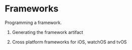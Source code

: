 # Frameworks

Programming a framework.

1. Generating the framework artifact

2. Cross platform frameworks for iOS, watchOS and tvOS